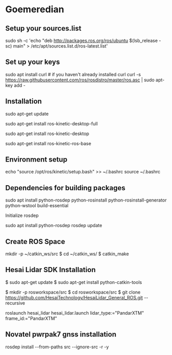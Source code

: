 # Goemeredian
Setup your sources.list
-----------------------

sudo sh -c 'echo "deb http://packages.ros.org/ros/ubuntu $(lsb_release -sc) main" > /etc/apt/sources.list.d/ros-latest.list'


Set up your keys
----------------
sudo apt install curl # if you haven't already installed curl
curl -s https://raw.githubusercontent.com/ros/rosdistro/master/ros.asc | sudo apt-key add -


Installation
------------

sudo apt-get update

sudo apt-get install ros-kinetic-desktop-full

sudo apt-get install ros-kinetic-desktop

sudo apt-get install ros-kinetic-ros-base

Environment setup
-----------------
echo "source /opt/ros/kinetic/setup.bash" >> ~/.bashrc
source ~/.bashrc


Dependencies for building packages
-----------------------------------
sudo apt install python-rosdep python-rosinstall python-rosinstall-generator python-wstool build-essential


Initialize rosdep


sudo apt install python-rosdep
rosdep update

Create ROS Space
----------------
 mkdir -p ~/catkin_ws/src
$ cd ~/catkin_ws/
$ catkin_make


Hesai Lidar SDK Installation
----------------------------
$ sudo apt-get update
$ sudo apt-get install python-catkin-tools

$ mkdir -p rosworkspace/src
$ cd rosworkspace/src
$ git clone https://github.com/HesaiTechnology/HesaiLidar_General_ROS.git --recursive

 roslaunch hesai_lidar hesai_lidar.launch lidar_type:="PandarXTM" frame_id:="PandarXTM"

Novatel pwrpak7 gnss installation
---------------------------------
rosdep install --from-paths src --ignore-src -r -y
